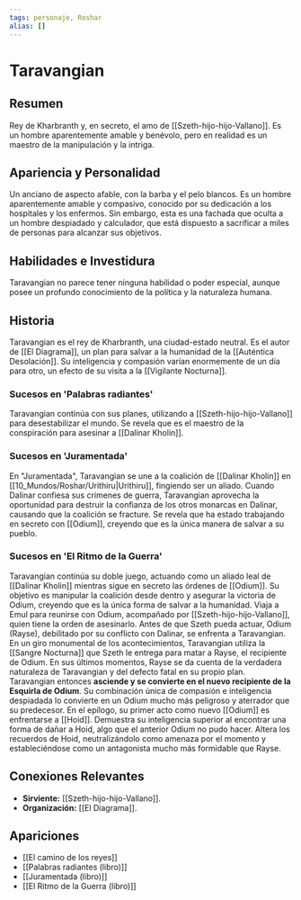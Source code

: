 ```yaml
---
tags: personaje, Roshar
alias: []
---
```


# Taravangian

## Resumen
Rey de Kharbranth y, en secreto, el amo de [[Szeth-hijo-hijo-Vallano]]. Es un hombre aparentemente amable y benévolo, pero en realidad es un maestro de la manipulación y la intriga.

## Apariencia y Personalidad
Un anciano de aspecto afable, con la barba y el pelo blancos. Es un hombre aparentemente amable y compasivo, conocido por su dedicación a los hospitales y los enfermos. Sin embargo, esta es una fachada que oculta a un hombre despiadado y calculador, que está dispuesto a sacrificar a miles de personas para alcanzar sus objetivos.

## Habilidades e Investidura
Taravangian no parece tener ninguna habilidad o poder especial, aunque posee un profundo conocimiento de la política y la naturaleza humana.

## Historia
Taravangian es el rey de Kharbranth, una ciudad-estado neutral. Es el autor de [[El Diagrama]], un plan para salvar a la humanidad de la [[Auténtica Desolación]]. Su inteligencia y compasión varían enormemente de un día para otro, un efecto de su visita a la [[Vigilante Nocturna]].

### Sucesos en 'Palabras radiantes'
Taravangian continúa con sus planes, utilizando a [[Szeth-hijo-hijo-Vallano]] para desestabilizar el mundo. Se revela que es el maestro de la conspiración para asesinar a [[Dalinar Kholin]].

### Sucesos en 'Juramentada'
En "Juramentada", Taravangian se une a la coalición de [[Dalinar Kholin]] en [[10_Mundos/Roshar/Urithiru|Urithiru]], fingiendo ser un aliado. Cuando Dalinar confiesa sus crímenes de guerra, Taravangian aprovecha la oportunidad para destruir la confianza de los otros monarcas en Dalinar, causando que la coalición se fracture. Se revela que ha estado trabajando en secreto con [[Odium]], creyendo que es la única manera de salvar a su pueblo.

### Sucesos en 'El Ritmo de la Guerra'
Taravangian continúa su doble juego, actuando como un aliado leal de [[Dalinar Kholin]] mientras sigue en secreto las órdenes de [[Odium]]. Su objetivo es manipular la coalición desde dentro y asegurar la victoria de Odium, creyendo que es la única forma de salvar a la humanidad. Viaja a Emul para reunirse con Odium, acompañado por [[Szeth-hijo-hijo-Vallano]], quien tiene la orden de asesinarlo. Antes de que Szeth pueda actuar, Odium (Rayse), debilitado por su conflicto con Dalinar, se enfrenta a Taravangian. En un giro monumental de los acontecimientos, Taravangian utiliza la [[Sangre Nocturna]] que Szeth le entrega para matar a Rayse, el recipiente de Odium. En sus últimos momentos, Rayse se da cuenta de la verdadera naturaleza de Taravangian y del defecto fatal en su propio plan. Taravangian entonces **asciende y se convierte en el nuevo recipiente de la Esquirla de Odium**. Su combinación única de compasión e inteligencia despiadada lo convierte en un Odium mucho más peligroso y aterrador que su predecesor. En el epílogo, su primer acto como nuevo [[Odium]] es enfrentarse a [[Hoid]]. Demuestra su inteligencia superior al encontrar una forma de dañar a Hoid, algo que el anterior Odium no pudo hacer. Altera los recuerdos de Hoid, neutralizándolo como amenaza por el momento y estableciéndose como un antagonista mucho más formidable que Rayse.

## Conexiones Relevantes
* **Sirviente:** [[Szeth-hijo-hijo-Vallano]].
* **Organización:** [[El Diagrama]].

## Apariciones
* [[El camino de los reyes]]
* [[Palabras radiantes (libro)]]
* [[Juramentada (libro)]]
* [[El Ritmo de la Guerra (libro)]]
